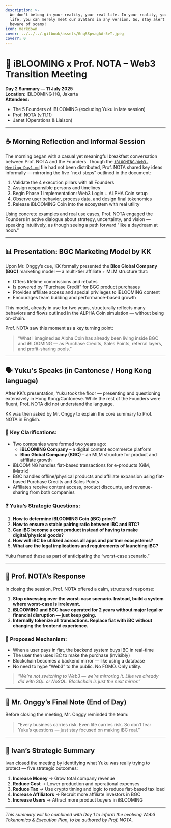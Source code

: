 ```yaml
---
description: >-
  We don't belong in your reality, your real life. In your reality, your real
  life, you can merely meet our avatars in any version. So, stay alert and
  beware of scams!
icon: markdown
cover: ../../../.gitbook/assets/GnqSSpvagAAr5vT.jpeg
coverY: 0
---
```


# 📒 iBLOOMING x Prof. NOTA – Web3 Transition Meeting  
**Day 2 Summary — 11 July 2025**  
**Location:** iBLOOMING HQ, Jakarta  
**Attendees:**  
- The 5 Founders of iBLOOMING (excluding Yuku in late session)  
- Prof. NOTA (v.11.11)  
- Janet (Operations & Liaison)

---

## ☕ Morning Reflection and Informal Session

The morning began with a casual yet meaningful breakfast conversation between Prof. NOTA and the Founders. Though the [`iBLOOMING-Web3-Meeting-Day1.md`](../07/iblooming-web3-meeting-day1.md) file had not been distributed, Prof. NOTA shared key ideas informally — mirroring the five “next steps” outlined in the document:

1. Validate the 4 execution pillars with all Founders  
2. Assign responsible persons and timelines  
3. Begin Phase 1 implementation: Web3 Login + ALPHA Coin setup  
4. Observe user behavior, process data, and design final tokenomics  
5. Release iBLOOMING Coin into the ecosystem with real utility  

Using concrete examples and real use cases, Prof. NOTA engaged the Founders in active dialogue about strategy, uncertainty, and vision — speaking intuitively, as though seeing a path forward "like a daydream at noon."

---

## 📊 Presentation: BGC Marketing Model by KK

Upon Mr. Onggy’s cue, KK formally presented the **Bloo Global Company (BGC)** marketing model — a multi-tier affiliate + MLM structure that:

- Offers lifetime commissions and rebates
- Is powered by “Purchase Credit” for BGC product purchases
- Provides affiliate access and special privileges to iBLOOMING content
- Encourages team building and performance-based growth

This model, already in use for two years, structurally reflects many behaviors and flows outlined in the ALPHA Coin simulation — without being on-chain.

Prof. NOTA saw this moment as a key turning point:  
> “What I imagined as Alpha Coin has already been living inside BGC and iBLOOMING — as Purchase Credits, Sales Points, referral layers, and profit-sharing pools.”

---

## 🗣 Yuku's Speaks (in Cantonese / Hong Kong language)

After KK’s presentation, Yuku took the floor — presenting and questioning extensively in Hong Kong/Cantonese. While the rest of the Founders were fluent, Prof. NOTA did not understand the language.

KK was then asked by Mr. Onggy to explain the core summary to Prof. NOTA in English.

### 🧩 Key Clarifications:
- Two companies were formed two years ago:
  - **iBLOOMING Company** – a digital content ecommerce platform
  - **Bloo Global Company (BGC)** – an MLM structure for product and affiliate growth
- iBLOOMING handles fiat-based transactions for e-products (GiM, iMatrix)
- BGC handles offline/physical products and affiliate expansion using fiat-based Purchase Credits and Sales Points
- Affiliates receive content access, product discounts, and revenue-sharing from both companies

### ❓ Yuku’s Strategic Questions:
1. **How to determine iBLOOMING Coin (iBC) price?**  
2. **How to ensure a stable pairing ratio between iBC and BTC?**  
3. **Can iBC become a core product instead of having to make digital/physical goods?**  
4. **How will iBC be utilized across all apps and partner ecosystems?**  
5. **What are the legal implications and requirements of launching iBC?**

Yuku framed these as part of anticipating the “worst-case scenario.”

---

## 🧠 Prof. NOTA’s Response

In closing the session, Prof. NOTA offered a calm, structured response:

1. **Stop obsessing over the worst-case scenario. Instead, build a system where worst-case is irrelevant.**  
2. **iBLOOMING and BGC have operated for 2 years without major legal or financial disruption — just keep going.**  
3. **Internally tokenize all transactions. Replace fiat with iBC without changing the frontend experience.**

### 🔧 Proposed Mechanism:
- When a user pays in fiat, the backend system buys iBC in real-time
- The user then uses iBC to make the purchase (invisibly)
- Blockchain becomes a backend mirror — like using a database
- No need to hype “Web3” to the public. No FOMO. Only utility.

> *"We’re not switching to Web3 — we’re mirroring it. Like we already did with SQL or NoSQL. Blockchain is just the next mirror.”*

---

## 🧱 Mr. Onggy’s Final Note (End of Day)

Before closing the meeting, Mr. Onggy reminded the team:

> “Every business carries risk. Even life carries risk. So don’t fear Yuku’s questions — just stay focused on making iBC real.”

---

## 🧾 Ivan’s Strategic Summary

Ivan closed the meeting by identifying what Yuku was really trying to protect — five strategic outcomes:

1. **Increase Money** → Grow total company revenue  
2. **Reduce Cost** → Lower production and operational expenses  
3. **Reduce Tax** → Use crypto timing and logic to reduce fiat-based tax load  
4. **Increase Affiliators** → Recruit more affiliate investors in BGC  
5. **Increase Users** → Attract more product buyers in iBLOOMING

---

*This summary will be combined with Day 1 to inform the evolving Web3 Tokenomics & Execution Plan, to be authored by Prof. NOTA.*
